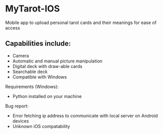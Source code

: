 # MyTarot-IOS
Mobile app to upload personal tarot cards and their meanings for ease of access
## Capabilities include:
-  Camera
-  Automatic and manual picture manipulation
-  Digital deck with draw-able cards
-  Searchable deck
-  Compatible with Windows

Requirements (Windows):
-  Python installed on your machine

Bug report:
-  Error fetching ip address to communicate with local server on Android devices
-  Unknown iOS compatability